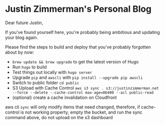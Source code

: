# Justin Zimmerman's Personal Blog

Dear future Justin,

If you've found yourself here, you're probably being ambitious and updating your blog again.

Please find the steps to build and deploy that you've probably forgotten about by now:

  * `brew update && brew upgrade` to get the latest version of Hugo
  * Run `hugo` to build
  * Test things out locally with `hugo server`
  * Upgrade `pip` and `awscli` with `pip install --upgrade pip awscli`
  * Switch to public folder `cd public`
  * S3 Upload with Cache Control `aws s3 sync . s3://justinzimmerman.net --force --delete --cache-control max-age=86400 --acl public-read`
  * (optional) create a cache invalidation on Cloudfront

aws cli `sync` will only modify items that need changed, therefore, if cache-control is not working property, empty the bucket, and run the sync command above, do not upload on the s3 dashboard